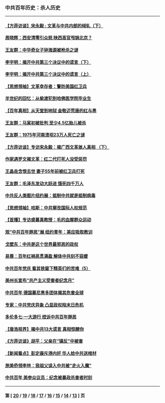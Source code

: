 ### 中共百年历史：杀人历史
---
#### [【方菲访谈】宋永毅 : 文革与中共内部的倾轧（下）](../../pages/nf1176106/n13486836.md?01190430) 
#### [周晓辉：西安清零引众怒 陕西高官甩锅北京？](../../pages/nf1176106/n13484627.md?01190430) 
#### [王友群：中华奇女子钟海源被枪杀之谜](../../pages/nf1176106/n13430555.md?01190430) 
#### [李宇明：揭开中共第三个决议中的谎言（下）](../../pages/nf1176106/n13389389.md?01190430) 
#### [李宇明：揭开中共第三个决议中的谎言（上）](../../pages/nf1176106/n13388697.md?01190430) 
#### [【思想领袖】文革幸存者：警防美国红卫兵](../../pages/nf1176106/n13339289.md?01190430) 
#### [半世纪的回忆：从偷渡犯到哈佛医学院毕业生](../../pages/nf1176106/n13345328.md?01190430) 
#### [【百年真相】从天堂到地狱 金敬迈荒唐的红与黑](../../pages/nf1176106/n13336995.md?01190430) 
#### [王友群：马寅初被批判 至少4.5亿胎儿被杀](../../pages/nf1176106/n13260313.md?01190430) 
#### [王友群：1975年河南溃坝23万人死亡之谜](../../pages/nf1176106/n13231576.md?01190430) 
#### [【方菲访谈】专访宋永毅：揭广西文革骇人真相 （下）](../../pages/nf1176106/n13209074.md?01190430) 
#### [作家遇罗文揭文革：红二代打死人没受惩罚](../../pages/nf1176106/n13205254.md?01190430) 
#### [王晶垚含恨去世 妻子55年前被红卫兵打死](../../pages/nf1176106/n13203590.md?01190430) 
#### [王友群：毛泽东发动大跃进 饿死四千万人](../../pages/nf1176106/n13177158.md?01190430) 
#### [中共反人类图片纽约展：抵制中共就是抵制病毒](../../pages/nf1176106/n13115371.md?01190430) 
#### [【思想领袖】哈斯：中共窜改国际人权规范](../../pages/nf1176106/n13053647.md?01190430) 
#### [【首播】专访盛慕真教授：毛的血腥群众运动](../../pages/nf1176106/n13091782.md?01190430) 
#### [观“中共百年罪恶”展 纽约青年：美应吸取教训](../../pages/nf1176106/n13085246.md?01190430) 
#### [戈壁东：中共是这个世界最邪恶的政权](../../pages/nf1176106/n13085641.md?01190430) 
#### [易蓉：百年红祸恶贯满盈 解体中共刻不容缓](../../pages/nf1176106/n13084455.md?01190430) 
#### [中共百年党庆 看其铁窗下精英们的苦难（5）](../../pages/nf1176106/n13076766.md?01190430) 
#### [美州长宣布“共产主义受害者纪念月”](../../pages/nf1176106/n13074024.md?01190430) 
#### [中共百年 德国慕尼黑多团体揭其危害全球](../../pages/nf1176106/n13068873.md?01190430) 
#### [专家：中共党庆异象 凸显政权陷末日危机](../../pages/nf1176106/n13067084.md?01190430) 
#### [多伦多七·一大游行 控诉中共百年罪恶](../../pages/nf1176106/n13062043.md?01190430) 
#### [【唐浩视界】揭中共13大谎言 真相惊醒你](../../pages/nf1176106/n13065208.md?01190430) 
#### [《方菲访谈》胡平：父亲在“镇反”中被害](../../pages/nf1176106/n13064114.md?01190430) 
#### [【新闻看点】彭定康斥港内奸 华人给中共送棺材](../../pages/nf1176106/n13064230.md?01190430) 
#### [旅美侨领李林：我祖父误入中共被“走火入魔”](../../pages/nf1176106/n13062777.md?01190430) 
#### [中共百年 美参众议员：纪念被暴政杀害者时刻](../../pages/nf1176106/n13063735.md?01190430) 

---
#### 第 [ [20](./20.md?01190430) / [19](./19.md?01190430) / [18](./18.md?01190430) / [17](./17.md?01190430) / [16](./16.md?01190430) / [15](./15.md?01190430) / [14](./14.md?01190430) / [13](./13.md?01190430) ] 页
